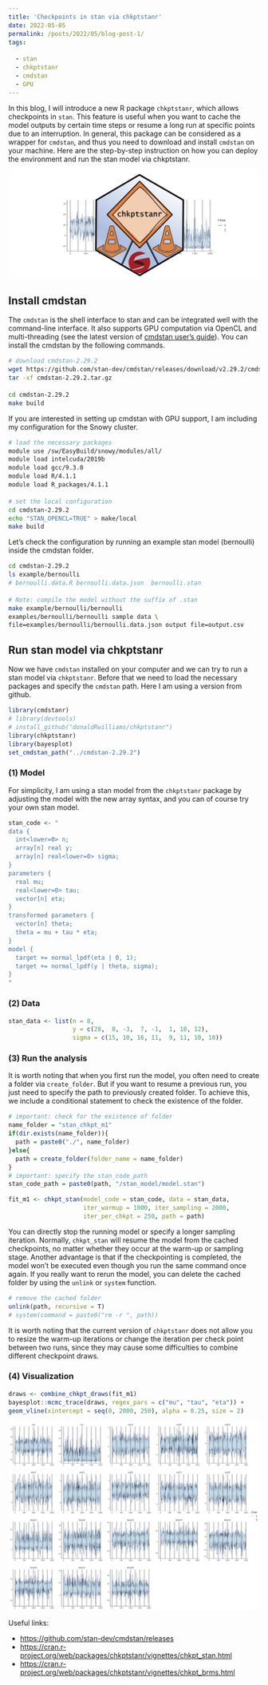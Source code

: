 ```yaml
---
title: 'Checkpoints in stan via chkptstanr'
date: 2022-05-05
permalink: /posts/2022/05/blog-post-1/
tags:

  - stan
  - chkptstanr
  - cmdstan
  - GPU
---
```


In this blog, I will introduce a new R package `chkptstanr`, which
allows checkpoints in `stan`. This feature is useful when you want to
cache the model outputs by certain time steps or resume a long run at
specific points due to an interruption. In general, this package can be
considered as a wrapper for `cmdstan`, and thus you need to download and
install `cmdstan` on your machine. Here are the step-by-step instruction
on how you can deploy the environment and run the stan model via
chkptstanr.

![Checkpoints in stan via chkptstanr](https://raw.githubusercontent.com/JakeJing/jakejing.github.io/master/_posts/pics/chkptstanr.png)

Install cmdstan
---------------

The `cmdstan` is the shell interface to stan and can be integrated well
with the command-line interface. It also supports GPU computation via
OpenCL and multi-threading (see the latest version of [cmdstan user’s
guide](https://github.com/stan-dev/cmdstan/releases)). You can install the cmdstan by the following commands.

``` bash
# download cmdstan-2.29.2
wget https://github.com/stan-dev/cmdstan/releases/download/v2.29.2/cmdstan-2.29.2.tar.gz
tar -xf cmdstan-2.29.2.tar.gz

cd cmdstan-2.29.2
make build
```

If you are interested in setting up cmdstan with GPU support, I am
including my configuration for the Snowy cluster.

``` bash
# load the necessary packages
module use /sw/EasyBuild/snowy/modules/all/
module load intelcuda/2019b
module load gcc/9.3.0
module load R/4.1.1
module load R_packages/4.1.1

# set the local configuration
cd cmdstan-2.29.2
echo "STAN_OPENCL=TRUE" > make/local
make build
```

Let’s check the configuration by running an example stan model
(bernoulli) inside the cmdstan folder.

``` bash
cd cmdstan-2.29.2
ls example/bernoulli
# bernoulli.data.R bernoulli.data.json  bernoulli.stan

# Note: compile the model without the suffix of .stan
make example/bernoulli/bernoulli
examples/bernoulli/bernoulli sample data \
file=examples/bernoulli/bernoulli.data.json output file=output.csv
```

Run stan model via chkptstanr
-----------------------------

Now we have `cmdstan` installed on your computer and we can try to run a
stan model via `chkptstanr`. Before that we need to load the necessary
packages and specify the `cmdstan` path. Here I am using a version from
github.

``` r
library(cmdstanr)
# library(devtools)
# install_github("donaldRwilliams/chkptstanr")
library(chkptstanr)
library(bayesplot)
set_cmdstan_path("../cmdstan-2.29.2")
```

### (1) Model

For simplicity, I am using a stan model from the `chkptstanr` package by
adjusting the model with the new array syntax, and you can of course try
your own stan model.

``` r
stan_code <- "
data {
  int<lower=0> n;
  array[n] real y; 
  array[n] real<lower=0> sigma; 
}
parameters {
  real mu;
  real<lower=0> tau; 
  vector[n] eta; 
}
transformed parameters {
  vector[n] theta; 
  theta = mu + tau * eta; 
}
model {
  target += normal_lpdf(eta | 0, 1); 
  target += normal_lpdf(y | theta, sigma);  
}
"
```

### (2) Data

``` r
stan_data <- list(n = 8,
                  y = c(28,  8, -3,  7, -1,  1, 18, 12),
                  sigma = c(15, 10, 16, 11,  9, 11, 10, 18))
```

### (3) Run the analysis

It is worth noting that when you first run the model, you often need to
create a folder via `create_folder`. But if you want to resume a
previous run, you just need to specify the path to previously created
folder. To achieve this, we include a conditional statement to check the
existence of the folder.

``` r
# important: check for the existence of folder
name_folder = "stan_chkpt_m1"
if(dir.exists(name_folder)){
  path = paste0("./", name_folder)
}else{
  path = create_folder(folder_name = name_folder)
}
# important: specify the stan_code_path
stan_code_path = paste0(path, "/stan_model/model.stan") 
```

``` r
fit_m1 <- chkpt_stan(model_code = stan_code, data = stan_data, 
                     iter_warmup = 1000, iter_sampling = 2000,
                     iter_per_chkpt = 250, path = path)
```

You can directly stop the running model or specify a longer sampling
iteration. Normally, `chkpt_stan` will resume the model from the cached
checkpoints, no matter whether they occur at the warm-up or sampling
stage. Another advantage is that if the checkpointing is completed, the
model won’t be executed even though you run the same command once again.
If you really want to rerun the model, you can delete the cached folder
by using the `unlink` or `system` function.

``` r
# remove the cached folder
unlink(path, recursive = T)
# system(command = paste0("rm -r ", path))
```

It is worth noting that the current version of `chkptstanr` does not
allow you to resize the warm-up iterations or change the iteration per
check point between two runs, since they may cause some difficulties to
combine different checkpoint draws.

### (4) Visualization

``` r
draws <- combine_chkpt_draws(fit_m1)
bayesplot::mcmc_trace(draws, regex_pars = c("mu", "tau", "eta")) +
geom_vline(xintercept = seq(0, 2000, 250), alpha = 0.25, size = 2)
```

![Traceplot of MCMC draws. The gray bins indicate the checkpoints.](https://raw.githubusercontent.com/JakeJing/jakejing.github.io/master/_posts/pics/traceplots_checkpoints.png)

Useful links:

-   <https://github.com/stan-dev/cmdstan/releases>
-   <https://cran.r-project.org/web/packages/chkptstanr/vignettes/chkpt_stan.html>
-   <https://cran.r-project.org/web/packages/chkptstanr/vignettes/chkpt_brms.html>
